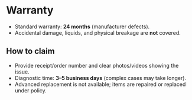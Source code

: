 # Warranty
- Standard warranty: **24 months** (manufacturer defects).
- Accidental damage, liquids, and physical breakage are **not** covered.

## How to claim
- Provide receipt/order number and clear photos/videos showing the issue.
- Diagnostic time: **3–5 business days** (complex cases may take longer).
- Advanced replacement is not available; items are repaired or replaced under policy.
